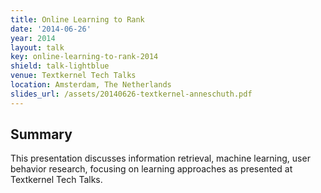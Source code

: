 ```yaml
---
title: Online Learning to Rank
date: '2014-06-26'
year: 2014
layout: talk
key: online-learning-to-rank-2014
shield: talk-lightblue
venue: Textkernel Tech Talks
location: Amsterdam, The Netherlands
slides_url: /assets/20140626-textkernel-anneschuth.pdf
---
```


## Summary

This presentation discusses information retrieval, machine learning, user behavior research, focusing on learning approaches as presented at Textkernel Tech Talks.

